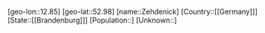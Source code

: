 ﻿---
location: [52.98,12.85]
type: City
tags:
- geo/City


SpocWebEntityId: 35800
isDeleted: false
confidential: public

---
[geo-lon::12.85]
[geo-lat::52.98]
[name::Zehdenick]
[Country::[[Germany]]]
[State::[[Brandenburg]]]
[Population::]
[Unknown::]

